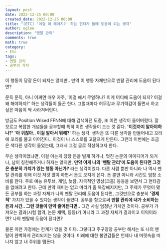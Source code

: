 ```yaml
---
layout: post
date: 2022-12-25 00:00
created_date: 2022-12-25 00:00
title: "[ETC] '이걸 왜 해야지?' 하는 현타가 들때 도움이 되는 생각"
author: oglee
description: "멘탈 관리"
comments: true
math: true
category:
- Etc
tags:
- 멘탈 관리
- 공부의 가치
---
```


이 행동이 당장 돈이 되지는 않지만.. 만약 이 행동 자체만으로 멘탈 관리에 도움이 된다면?
<!--more-->

문득 문득, 아니 어쩌면 매우 자주, '이걸 해서 무얼하나? 이게 어디에 도움이 되지? 이걸 왜 해야하지?' 하는 생각들이 들곤 한다. 그럴때마다 허무감과 무기력감이 들면서 하고 싶은 마음이 싹 사라져버린다. 

방금도 Position Wised FFNN에 대해 검색하던 도중, 또 이런 생각이 들어버렸다. 잘 모르고 복잡한 개념들을 공부할때 특히 이런 생각들이 드는 것 같다. **'이것까지 알아야하나?'** **'아 귀찮아.. 이걸 알아서 뭐해?'** 하는 생각. 생각은 또 다른 생각을 만들어내고 꼬리에 꼬리를 물고 이어진다.. 이것이 나 스스로를 고달프게 만든다. 그런데 이번에는 조금은 색다른 생각이 들었는데, 그래서 그걸 글로 작성하고자 한다. 

무슨 생각이었냐면, 이걸 아는게 당장 돈을 벌게 하거나, 멋진 논문의 아이디어가 되거나, 남이 칭찬해주거나 하지는 않지만, **만약 이게 나의 '멘탈 관리'에 도움이 된다면 그것은 충분히 가치가 있는 행동 아닌가?** 라는 생각이었다. 다른 사람 뿐만 아니라 나 역시 멘탈 관리를 위해 이것 저것 많이 하면서 돈도 오지게 쓴다. 돈 뿐만 아니라 시간도 엄청 소비를 한다. 주로 예능 유투브, 게임, 늦잠, 자극적인 영상(크흠) 등등을 보면서 그 현타감을 없애려고 한다. 근데 만약 재미는 없고 머리가 좀 복잡해지지만, 그 주제가 무엇이 됐든 공부를 하는 과정 자체가 나의 멘탈 관리에 도움이 된다면, 그것만으로 충분히 **'경제적'** 가치가 있을 수 있다는 생각이 들었다. 공부를 함으로써 **멘탈 관리에 내가 소비하는 돈과 시간.. 그런 것들이 만약 줄어든다면..** 그건 사실 엄청난 가치인 것이다. 공부가 가져오는 결과(시험 합격, 논문 채택, 등등)가 아니라 그 과정 자체가 결과이고 이익이라면? 나의 멘탈에 도움이 된다면? 

물론 이런 가정에는 한계가 있을 것 이다. 그렇다고 주구장창 공부만 해서는 또 나의 멘탈이 완벽하게 관리되지는 않을 것이다. 미래에 대한 불안감들은 언제나 내 머릿속을 떠나지 않고 내 주위를 맴돈다. 
